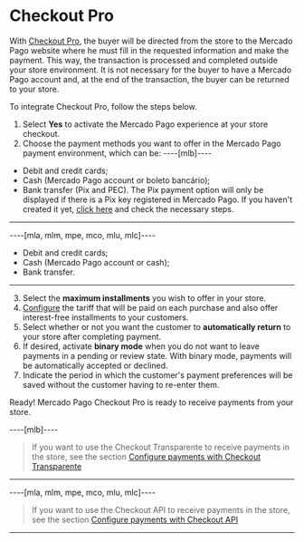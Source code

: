 # Checkout Pro
 
With [Checkout Pro](/developers/en/docs/checkout-pro/landing), the buyer will be directed from the store to the Mercado Pago website where he must fill in the requested information and make the payment. This way, the transaction is processed and completed outside your store environment. It is not necessary for the buyer to have a Mercado Pago account and, at the end of the transaction, the buyer can be returned to your store.
 
To integrate Checkout Pro, follow the steps below.
 
1. Select **Yes** to activate the Mercado Pago experience at your store checkout.
2. Choose the payment methods you want to offer in the Mercado Pago payment environment, which can be:
 ----[mlb]----
 * Debit and credit cards;
 * Cash (Mercado Pago account or boleto bancário);
 * Bank transfer (Pix and PEC). The Pix payment option will only be displayed if there is a Pix key registered in Mercado Pago. If you haven't created it yet, [click here](https://www.youtube.com/watch?v=60tApKYVnkA) and check the necessary steps.
 ------------
----[mla, mlm, mpe, mco, mlu, mlc]----
 * Debit and credit cards;
 * Cash (Mercado Pago account or cash);
 * Bank transfer.
  ------------
3. Select the **maximum installments** you wish to offer in your store.
4. [Configure](https://www.mercadopago[FAKER][URL][DOMAIN]/costs-section#from-section=menu) the tariff that will be paid on each purchase and also offer interest-free installments to your customers.
5. Select whether or not you want the customer to **automatically return** to your store after completing payment.
6. If desired, activate **binary mode** when you do not want to leave payments in a pending or review state. With binary mode, payments will be automatically accepted or declined.
7. Indicate the period in which the customer's payment preferences will be saved without the customer having to re-enter them.

Ready! Mercado Pago Checkout Pro is ready to receive payments from your store.

----[mlb]----
> If you want to use the Checkout Transparente to receive payments in the store, see the section [Configure payments with Checkout Transparente](/developers/en/docs/prestashop/payment-configuration/checkout-api/introduction)
------------
----[mla, mlm, mpe, mco, mlu, mlc]----
> If you want to use the Checkout API to receive payments in the store, see the section [Configure payments with Checkout API](/developers/en/docs/prestashop/payment-configuration/checkout-api/introduction)
------------